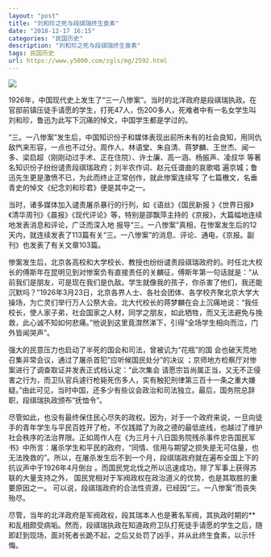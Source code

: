 ```yaml
---
layout: "post"
title: "刘和珍之死与段祺瑞终生食素"
date: "2018-12-17 16:15"
categories: "民国历史"
description: "刘和珍之死与段祺瑞终生食素"
tags: 民国历史
url: https://www.y5000.com/zgls/mg/2592.html
---
```






![](https://img.y5000.com/uploads/allimg/160508/4-16050R11425935.jpg)

1926年，中国现代史上发生了“三一八惨案”。当时的北洋政府是段祺瑞执政。在官邸前镇压徒手请愿的学生，打死47人，伤200多人，死难者中有一名女学生叫刘和珍，鲁迅为此写下沉痛的悼文，中国学生都是学过的。

“三。一八惨案”发生后，中国知识份子和媒体表现出前所未有的社会良知，用同仇敌忾来形容，一点也不过分。周作人、林语堂、朱自清、蒋梦麟、王世杰、闻一多、梁启超（刚刚动过手术、正在住院）、许士廉、高一涵、杨振声、凌叔华
等著名知识份子纷纷谴责段祺瑞政府；刘半农作词、赵元任谱曲的哀歌唱 遍京城；鲁迅先生更是激愤不已，为此而终止正常创作，就此惨案连续写
了七篇檄文，名垂青史的悼文《纪念刘和珍君》便是其中之一。

当时，诸多媒体加入谴责屠杀暴行的行列，如《语丝》《国民新报
》《世界日报》《清华周刊》《晨报》《现代评论》等，特别是邵飘萍主持的《京报》，大篇幅地连续地发表消息和评论，广泛而深入地
报导“三。一八惨案”真相，在惨案发生后的12天内，就连续发表了113篇有关“三。一八惨案”的消息、评论、通电，《京报。副刊》也发表了有关文章103篇。

惨案发生后，北京各高校和大学校长、教授也纷纷谴责段祺瑞政府的。时任北大校长的傅斯年在昆明见到对惨案负有直接责任的关麟征，傅斯年第一句话就是：“从前我们是朋友，可是现在我们是仇敌。学生就像我的孩子，你杀害了他们，我还能沉默吗？”1926年3月23日，北京各界人士、各社会团体、各学校齐聚北京大学大操场，为亡灵们举行万人公祭大会。北大代校长的蒋梦麟在会上沉痛地说：“我任校长，使人家子弟，社会国家之人材，同学之朋友，如此牺牲，而又无法避免与挽救，此心诚不知如何悲痛。”他说到这里竟潸然涕下，引得“全场学生相向而泣，门外皆闻哭声”。

强大的民意压力也启动了半死的国会和司法，曾被讥为“花瓶”的国 会也破天荒地召集非常会议，通过了屠杀首犯“应听候国民处分”的决议
；京师地方检察厅对惨案进行了调查取证并发表正式档认定：“此次集会
请愿宗旨尚属正当，又无不正侵害之行为，而卫队官兵遽行枪毙死伤多人，实有触犯刑律第三百十一条之重大嫌疑。”由此可见，当时中国，还多少有些议会政治和司法独立。最后，国务院总辞职，段祺瑞执政颁布“抚恤令”。

尽管如此，也没有最终保住民心尽失的政权。因为，对于一个政府来说，一旦向徒手的青年学生与平民百姓开了枪，不仅践踏了为政之德的最低底线，也越过了维护社会秩序的法治界限。正如周作人在《为三月十八日国务院残杀事件忠告国民军书》中所言：屠杀学生和平民的政府，“同情、信用与期望之损失是无可估量，也无法挽救的”。所以，在屠杀发生后不到一个月，段祺瑞政府就在遍布全国上下的抗议声中于1926年4月倒台
。而国民党北伐之所以迅速成功，除了军事上获得苏联的大量支持之外， 国民党相对于军阀政权在政治道义的优势，也是其取胜的重要原因之一。
可以说，段祺瑞政府的合法性资源，已经因“三。一八惨案”而丧失殆尽。

尽管，当年的北洋政府是军阀政权，段其瑞本人也是著名军阀，其执政时期的**和乱相颇受病垢。然而，段祺瑞执政在知道政府卫队打死徒手请愿的学生之后，随即赶到现场，面对死者长跪不起，之后又处罚了凶手，并从此终生食素，以示忏悔。
